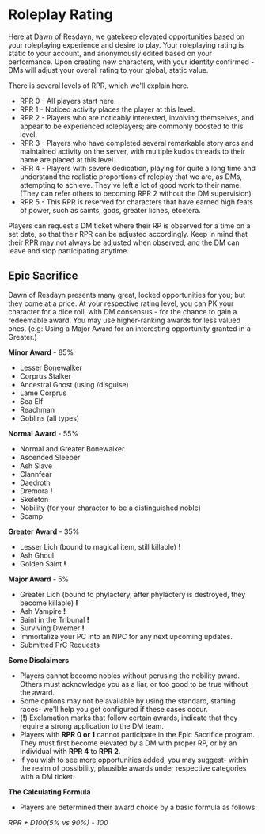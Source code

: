 # Roleplay Rating

Here at Dawn of Resdayn, we gatekeep elevated opportunities based on your roleplaying experience and desire to play.
Your roleplaying rating is static to your account, and anonymously edited based on your performance.
Upon creating new characters, with your identity confirmed - DMs will adjust your overall rating to your global, static value.


There is several levels of RPR, which we'll explain here.

* RPR 0 - All players start here.
* RPR 1 - Noticed activity places the player at this level.
* RPR 2 - Players who are noticably interested, involving themselves, and appear to be experienced roleplayers; are commonly boosted to this level.
* RPR 3 - Players who have completed several remarkable story arcs and maintained activity on the server, with multiple kudos threads to their name are placed at this level.
* RPR 4 - Players with severe dedication, playing for quite a long time and understand the realistic proportions of roleplay that we are, as DMs, attempting to achieve. They've left a lot of good work to their name. (They can refer others to becoming RPR 2 without the DM supervision)
* RPR 5 - This RPR is reserved for characters that have earned high feats of power, such as saints, gods, greater liches, etcetera.

Players can request a DM ticket where their RP is observed for a time on a set date, so that their RPR can be adjusted accordingly. Keep in mind that their RPR may not always be adjusted when observed, and the DM can leave and stop participating anytime.

## Epic Sacrifice

Dawn of Resdayn presents many great, locked opportunities for you; but they come at a price.
At your respective rating level, you can PK your character for a dice roll, with DM consensus - for the chance to gain a redeemable award.
You may use higher-ranking awards for less valued ones. (e.g: Using a Major Award for an interesting opportunity granted in a Greater.)

**Minor Award** - 85%
* Lesser Bonewalker
* Corprus Stalker
* Ancestral Ghost (using /disguise)
* Lame Corprus
* Sea Elf
* Reachman
* Goblins (all types)

**Normal Award** - 55%
* Normal and Greater Bonewalker
* Ascended Sleeper
* Ash Slave
* Clannfear
* Daedroth
* Dremora **!**
* Skeleton
* Nobility (for your character to be a distinguished noble)
* Scamp

**Greater Award** - 35%
* Lesser Lich (bound to magical item, still killable) **!**
* Ash Ghoul
* Golden Saint **!**

**Major Award** - 5%
* Greater Lich (bound to phylactery, after phylactery is destroyed, they become killable) **!**
* Ash Vampire **!**
* Saint in the Tribunal **!**
* Surviving Dwemer **!**
* Immortalize your PC into an NPC for any next upcoming updates.
* Submitted PrC Requests

**Some Disclaimers**
* Players cannot become nobles without perusing the nobility award. Others must acknowledge you as a liar, or too good to be true without the award.
* Some options may not be available by using the standard, starting races- we'll help you get configured if these cases occur.
* (**!**) Exclamation marks that follow certain awards, indicate that they require a strong application to the DM team.
* Players with **RPR 0 or 1** cannot participate in the Epic Sacrifice program. They must first become elevated by a DM with proper RP, or by an individual with **RPR 4** to **RPR 2**.
* If you wish to see more opportunities added, you may suggest- within the realm of possibility, plausible awards under respective categories with a DM ticket.

**The Calculating Formula**
* Players are determined their award choice by a basic formula as follows:

*RPR + D100(5% vs 90%) - 100*